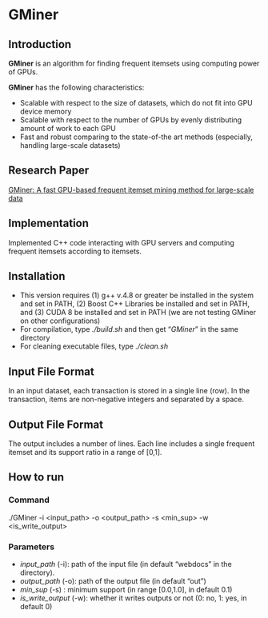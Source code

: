 # GMiner

## Introduction
<b>GMiner</b> is an algorithm for finding frequent itemsets using computing power of GPUs.</br>

<b>GMiner</b> has the following characteristics:
* Scalable with respect to the size of datasets, which do not fit into GPU device memory
* Scalable with respect to the number of GPUs by evenly distributing amount of work to each GPU
* Fast and robust comparing to the state-of-the art methods (especially, handling large-scale datasets)



## Research Paper
[GMiner: A fast GPU-based frequent itemset mining method for large-scale data](https://www.sciencedirect.com/science/article/pii/S0020025518300690)

## Implementation
Implemented C++ code interacting with GPU servers and computing frequent itemsets according to itemsets.

## Installation

* This version requires (1) g++ v.4.8 or greater be installed in the system and set in PATH, (2) Boost C++ Libraries be installed and set in PATH, and (3) CUDA 8 be installed and set in PATH (we are not testing GMiner on other configurations)
* For compilation, type *./build.sh* and then get “*GMiner*” in the same directory
* For cleaning executable files, type *./clean.sh*

## Input File Format

In an input dataset, each transaction is stored in a single line (row). In the transaction, items are non-negative integers and separated by a space.

## Output File Format
The output includes a number of lines. Each line includes a single frequent itemset and its support ratio in a range of [0,1].

## How to run
### Command
./GMiner -i <input_path> -o <output_path> -s <min_sup> -w <is_write_output>

### Parameters
* *input_path* (-i): path of the input file (in default “webdocs” in the directory).
* *output_path* (-o): path of the output file (in default “out”)
* *min_sup* (-s) : minimum support (in range [0.0,1.0], in default 0.1)
* *is_write_output* (-w): whether it writes outputs or not (0: no, 1: yes, in default 0)
